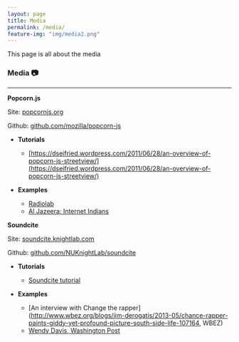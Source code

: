 ```yaml
---
layout: page
title: Media
permalink: /media/
feature-img: "img/media2.png"
---
```


This page is all about the media


### Media 📷
****

**Popcorn.js**

Site: [popcornjs.org](http://popcornjs.org/)

Github: [github.com/mozilla/popcorn-js](https://github.com/mozilla/popcorn-js)

* **Tutorials**
	* [https://dseifried.wordpress.com/2011/06/28/an-overview-of-popcorn-js-streetview/](https://dseifried.wordpress.com/2011/06/28/an-overview-of-popcorn-js-streetview/)

* **Examples**
	* [Radiolab](http://hyper-audio.org/r/)
	* [Al Jazeera: Internet Indians](http://www.aljazeera.com/indepth/interactive/2012/04/20124107156511888.html)


**Soundcite**

Site: [soundcite.knightlab.com](http://soundcite.knightlab.com/)

Github: [github.com/NUKnightLab/soundcite](https://github.com/NUKnightLab/soundcite)

* **Tutorials**
	* [Soundcite tutorial](http://vimeo.com/68383495)

* **Examples**
	* [An interview with Change the rapper](http://www.wbez.org/blogs/jim-derogatis/2013-05/chance-rapper-paints-giddy-yet-profound-picture-south-side-life-107164, WBEZ)
	* [Wendy Davis, Washington Post](http://www.washingtonpost.com/blogs/the-fix/wp/2013/06/26/this-tweetstorm-was-planned-in-advance/)


